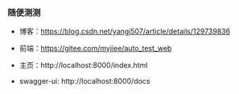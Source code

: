 ### 随便测测

* 博客：https://blog.csdn.net/yangj507/article/details/129739836

* 前端：https://gitee.com/myjiee/auto_test_web

* 主页：http://localhost:8000/index.html

* swagger-ui: http://localhost:8000/docs